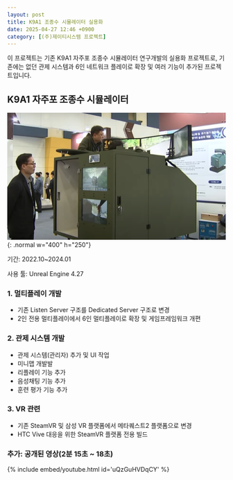 ```yaml
---
layout: post
title: K9A1 조종수 시뮬레이터 실용화
date: 2025-04-27 12:46 +0900
category: [(주)제이티시스템 프로젝트]
---
```


이 프로젝트는 기존 K9A1 자주포 조종수 시뮬레이터 연구개발의 실용화 프로젝트로, 기존에는 없던 관제 시스템과 6인 네트워크 플레이로 확장 및 여러 기능이 추가된 프로젝트입니다.



## K9A1 자주포 조종수 시뮬레이터

![img-description](/assets/K9A1Driver/main.png){: .normal w="400" h="250"}

기간: 2022.10~2024.01

사용 툴: Unreal Engine 4.27

### 1. 멀티플레이 개발
- 기존 Listen Server 구조를 Dedicated Server 구조로 변경
- 2인 전용 멀티플레이에서 6인 멀티플레이로 확장 및 게임프레임워크 개편

### 2. 관제 시스템 개발
- 관제 시스템(관리자) 추가 및 UI 작업
- 미니맵 개발발
- 리플레이 기능 추가
- 음성채팅 기능 추가
- 훈련 평가 기능 추가

### 3. VR 관련
- 기존 SteamVR 및 삼성 VR 플랫폼에서 메타퀘스트2 플랫폼으로 변경
- HTC Vive 대응을 위한 SteamVR 플랫폼 전용 빌드

### 추가: 공개된 영상(2분 15초 ~ 18초)
{% include embed/youtube.html id='uQzGuHVDqCY' %}